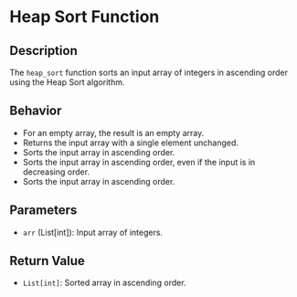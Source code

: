# Heap Sort Function

## Description

The `heap_sort` function sorts an input array of integers in ascending order using the Heap Sort algorithm.

## Behavior

- For an empty array, the result is an empty array.
- Returns the input array with a single element unchanged.
- Sorts the input array in ascending order.
- Sorts the input array in ascending order, even if the input is in decreasing order.
- Sorts the input array in ascending order.

## Parameters

- `arr` (List[int]): Input array of integers.

## Return Value

- `List[int]`: Sorted array in ascending order.
